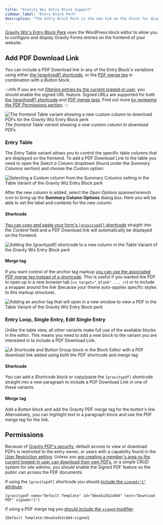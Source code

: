 ```yaml
---
title: "Gravity Wiz Entry Block Support"
sidebar_label: "Entry Block Perk"
description: "The Entry Block Perk is the new kid on the block for displaying and editing Gravity Forms entries on the frontend of your website."
---
```


<a href="https://gravitywiz.com/documentation/gravity-forms-entry-blocks/?ref=78" rel="sponsored">Gravity Wiz's Entry Block Perk</a> uses the WordPress block editor to allow you to configure and display Gravity Forms entries on the frontend of your website.

## Add PDF Download Link

You can include a PDF Download link in any of the Entry Block's variations using either [the [gravitypdf] shortcode](shortcodes-and-mergetags.md#building-the-shortcode), or the [PDF merge tag](shortcodes-and-mergetags.md#building-the-merge-tag) in combination with a _Button_ block.

:::info
If you are not <a href="https://gravitywiz.com/documentation/gravity-forms-entry-blocks/?ref=78#who-can-view-entries" rel="sponsored">filtering entries by the current logged-in user</a>, you should enable the signed URL feature. Signed URLs are supported for both [the [gravitypdf] shortcode](shortcodes-and-mergetags.md#signed-optional) and [PDF merge tags](shortcodes-and-mergetags.md#signed). Find out more [by reviewing the PDF Permissions section](#permissions).
:::

![The frontend Table variant showing a new custom column to download PDFs for the Gravity Wiz Entry Block perk](https://resources.gravitypdf.com/uploads/2022/05/gravity-wiz-entry-block-table-variant-front-end-2.png)
_The frontend Table variant showing a new custom column to download PDFs_

### Entry Table

The Entry Table variant allows you to control the specific table columns that are displayed on the frontend. To add a PDF Download Link to the table you need to open the _Select a Column_ dropdown (found under the _Summary Columns_ section) and choose the _Custom_ option:

![Selecting a Custom column from the Summary Columns setting in the Table Variant of the Gravity Wiz Entry Block perk](https://resources.gravitypdf.com/uploads/2022/05/gravity-wiz-entry-block-table-variant-add-custom-column.png)

After the new column is added, select the _Open Options_ spanner/wrench icon to bring up the **Summary Column Options** dialog box. Here you will be able to set the label and contents for the new column.

#### Shortcode

[You can copy and paste your form's `[gravitypdf]` shortcode](shortcodes-and-mergetags.md#using-the-shortcode) straight into the _Content_ field and a PDF Download link will automatically be displayed on the frontend.

![Adding the [gravitypdf] shortcode to a new column in the Table Variant of the Gravity Wiz Entry Block perk](https://resources.gravitypdf.com/uploads/2022/05/gravity-wiz-entry-block-table-variant-edit-custom-column-shortcode.png)

#### Merge tag

If you want control of the anchor tag markup [you can use the associated PDF merge tag instead of a shortcode](shortcodes-and-mergetags.md#using-the-merge-tag). This is useful if you wanted the PDF to open up in a new browser tab (`<a target="_blank" ... />`) or to include a wrapper around the link (because your theme auto-applies specific styles to this markup structure).

![Adding an anchor tag that will open in a new window to view a PDF in the Table Variant of the Gravity Wiz Entry Block perk](https://resources.gravitypdf.com/uploads/2022/05/gravity-wiz-entry-block-table-variant-edit-custom-column-mergetag.png)

### Entry Loop, Single Entry, Edit Single Entry

Unlike the table view, all other variants make full use of the available blocks in the editor. This means you need to add a new block to the variant you are interested in to include a PDF Download Link.

![A Shortcode and Button Group block in the Block Editor with a PDF download link added using both the PDF shortcode and merge tag](https://resources.gravitypdf.com/uploads/2022/05/gravity-wiz-entry-block-single-variant-shortcode-and-mergetag-pdf-links.png)

#### Shortcode

You can add a _Shortcode_ block or copy/paste the `[gravitypdf]` shortcode straight into a new paragraph to include a PDF Download Link in one of these variants.

#### Merge tag

Add a _Button_ block and add the Gravity PDF merge tag for the button's link. Alternatively, you can highlight text in a paragraph block and use the PDF merge tag for the link.

## Permissions

Because of [Gravity PDF's security](pdf-security.md), default access to view or download PDFs is restricted to the entry owner, or users with a capability found in the [User Restriction setting](global-settings.md#user-restriction). Unless you <a href="https://gravitywiz.com/documentation/gravity-forms-entry-blocks/?ref=78#permissions" rel="sponsored">are creating a member's area so the current logged-in user can download their own PDFs</a>, or a simple CRUD system for site admins, you should enable the Signed PDF feature so the public can access the PDF documents.

If using the `[gravitypdf]` shortcode you should [include the `signed="1"` attribute](shortcodes-and-mergetags.md#signed-optional):

`[gravitypdf name="Default Template" id="56ea5a3b2c684" text="Download PDF" signed="1"]`

If using a PDF merge tag you [should include the `signed` modifier](shortcodes-and-mergetags.md#signed):

`{Default Template:56ea5a3b2c684:signed}`
